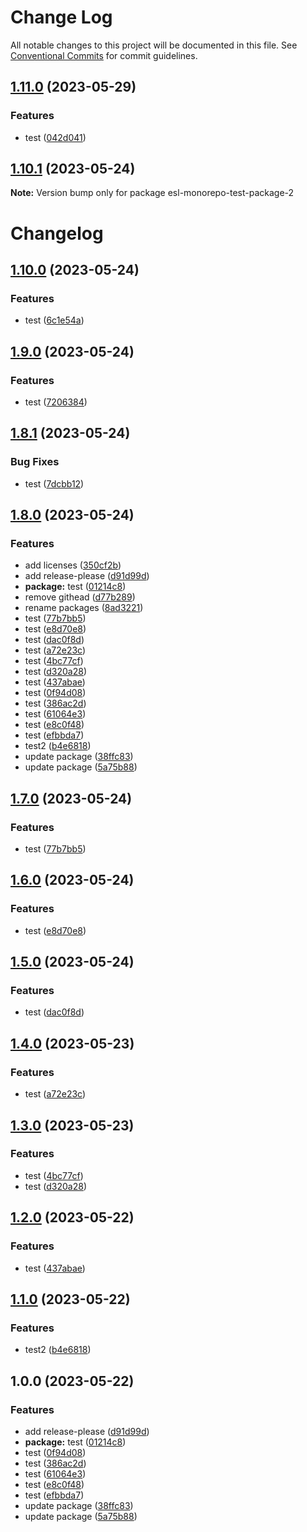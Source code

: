 # Change Log

All notable changes to this project will be documented in this file.
See [Conventional Commits](https://conventionalcommits.org) for commit guidelines.

## [1.11.0](https://github.com/fshovchko/esl-monorepo-test/compare/esl-monorepo-test-package-2-v1.10.0...esl-monorepo-test-package-2-v1.11.0) (2023-05-29)


### Features

* test ([042d041](https://github.com/fshovchko/esl-monorepo-test/commit/042d0414fc748c6edefc99349ef0136e9a8996f2))

## [1.10.1](https://github.com/fshovchko/esl-monorepo-test/compare/esl-monorepo-test-package-2@1.11.0-beta.0...esl-monorepo-test-package-2@1.10.1) (2023-05-24)

**Note:** Version bump only for package esl-monorepo-test-package-2





# Changelog

## [1.10.0](https://github.com/fshovchko/esl-monorepo-test/compare/esl-monorepo-test-package-2-v1.9.0...esl-monorepo-test-package-2-v1.10.0) (2023-05-24)


### Features

* test ([6c1e54a](https://github.com/fshovchko/esl-monorepo-test/commit/6c1e54a9abcee25a9a832ad341bc3f84d6f67d4c))

## [1.9.0](https://github.com/fshovchko/esl-monorepo-test/compare/esl-monorepo-test-package-2-v1.8.1...esl-monorepo-test-package-2-v1.9.0) (2023-05-24)


### Features

* test ([7206384](https://github.com/fshovchko/esl-monorepo-test/commit/720638455277f7951d3a6f8cf2ccbff2ae78cb12))

## [1.8.1](https://github.com/fshovchko/esl-monorepo-test/compare/esl-monorepo-test-package-2-v1.8.0...esl-monorepo-test-package-2-v1.8.1) (2023-05-24)


### Bug Fixes

* test ([7dcbb12](https://github.com/fshovchko/esl-monorepo-test/commit/7dcbb12d5a7e18f068c152e9a961601ab33954a8))

## [1.8.0](https://github.com/fshovchko/esl-monorepo-test/compare/esl-monorepo-test-package-2-v1.7.0...esl-monorepo-test-package-2-v1.8.0) (2023-05-24)


### Features

* add licenses ([350cf2b](https://github.com/fshovchko/esl-monorepo-test/commit/350cf2bba38e31a660df67fc902efd50a795528e))
* add release-please ([d91d99d](https://github.com/fshovchko/esl-monorepo-test/commit/d91d99d27b6262b89b881a5b7ca91a8c0ed40729))
* **package:** test ([01214c8](https://github.com/fshovchko/esl-monorepo-test/commit/01214c89743a05c029fc65e4eb3f4a6490559e98))
* remove githead ([d77b289](https://github.com/fshovchko/esl-monorepo-test/commit/d77b2895e5defe4f0a3612ecd6badfd622692e3d))
* rename packages ([8ad3221](https://github.com/fshovchko/esl-monorepo-test/commit/8ad32212d0b8cbdb0e9efb9b24ed5a1fbd21744c))
* test ([77b7bb5](https://github.com/fshovchko/esl-monorepo-test/commit/77b7bb5bd6ccf1d5c096b28b2ef1be407ea5b0b0))
* test ([e8d70e8](https://github.com/fshovchko/esl-monorepo-test/commit/e8d70e8902698edf3515dcb59578e0d2cdd72485))
* test ([dac0f8d](https://github.com/fshovchko/esl-monorepo-test/commit/dac0f8df336378cede21a86be4354d98db947a31))
* test ([a72e23c](https://github.com/fshovchko/esl-monorepo-test/commit/a72e23c1e7a87f89e236d188882fb0d280da998d))
* test ([4bc77cf](https://github.com/fshovchko/esl-monorepo-test/commit/4bc77cf7a47e798098f10e4ebc80fbf31a4de8ef))
* test ([d320a28](https://github.com/fshovchko/esl-monorepo-test/commit/d320a2816664b3dbdc0ca4cb6951899d6bea470a))
* test ([437abae](https://github.com/fshovchko/esl-monorepo-test/commit/437abaedf46d2a935241eb5805b7fce3b2a487ae))
* test ([0f94d08](https://github.com/fshovchko/esl-monorepo-test/commit/0f94d089d781aa35fc913f48f369a13bd7b59790))
* test ([386ac2d](https://github.com/fshovchko/esl-monorepo-test/commit/386ac2dee44039610728a09b33a30ac28a1b9c1b))
* test ([61064e3](https://github.com/fshovchko/esl-monorepo-test/commit/61064e396eeb2175022bc25657613a886ad60e78))
* test ([e8c0f48](https://github.com/fshovchko/esl-monorepo-test/commit/e8c0f48315308f5ad0a51cfbbd3b31308fe5bda4))
* test ([efbbda7](https://github.com/fshovchko/esl-monorepo-test/commit/efbbda72bc6f6edae59569c59163a45b7fc911c0))
* test2 ([b4e6818](https://github.com/fshovchko/esl-monorepo-test/commit/b4e6818cd57dbe027c3616eb9fa12acb7a28984a))
* update package ([38ffc83](https://github.com/fshovchko/esl-monorepo-test/commit/38ffc8387046c5e5cb030bb67a0870ed262cfea0))
* update package ([5a75b88](https://github.com/fshovchko/esl-monorepo-test/commit/5a75b88975cf290e73bc000931ff270bdf664fb8))

## [1.7.0](https://github.com/fshovchko/esl-monorepo-test/compare/package-2-v1.6.0...package-2-v1.7.0) (2023-05-24)


### Features

* test ([77b7bb5](https://github.com/fshovchko/esl-monorepo-test/commit/77b7bb5bd6ccf1d5c096b28b2ef1be407ea5b0b0))

## [1.6.0](https://github.com/fshovchko/esl-monorepo-test/compare/package-2-v1.5.0...package-2-v1.6.0) (2023-05-24)


### Features

* test ([e8d70e8](https://github.com/fshovchko/esl-monorepo-test/commit/e8d70e8902698edf3515dcb59578e0d2cdd72485))

## [1.5.0](https://github.com/fshovchko/esl-monorepo-test/compare/package-2-v1.4.0...package-2-v1.5.0) (2023-05-24)


### Features

* test ([dac0f8d](https://github.com/fshovchko/esl-monorepo-test/commit/dac0f8df336378cede21a86be4354d98db947a31))

## [1.4.0](https://github.com/fshovchko/esl-monorepo-test/compare/package-2-v1.3.0...package-2-v1.4.0) (2023-05-23)


### Features

* test ([a72e23c](https://github.com/fshovchko/esl-monorepo-test/commit/a72e23c1e7a87f89e236d188882fb0d280da998d))

## [1.3.0](https://github.com/fshovchko/esl-monorepo-test/compare/package-2-v1.2.0...package-2-v1.3.0) (2023-05-23)


### Features

* test ([4bc77cf](https://github.com/fshovchko/esl-monorepo-test/commit/4bc77cf7a47e798098f10e4ebc80fbf31a4de8ef))
* test ([d320a28](https://github.com/fshovchko/esl-monorepo-test/commit/d320a2816664b3dbdc0ca4cb6951899d6bea470a))

## [1.2.0](https://github.com/fshovchko/esl-monorepo-test/compare/package-2-v1.1.0...package-2-v1.2.0) (2023-05-22)


### Features

* test ([437abae](https://github.com/fshovchko/esl-monorepo-test/commit/437abaedf46d2a935241eb5805b7fce3b2a487ae))

## [1.1.0](https://github.com/fshovchko/esl-monorepo-test/compare/package-2-v1.0.0...package-2-v1.1.0) (2023-05-22)


### Features

* test2 ([b4e6818](https://github.com/fshovchko/esl-monorepo-test/commit/b4e6818cd57dbe027c3616eb9fa12acb7a28984a))

## 1.0.0 (2023-05-22)


### Features

* add release-please ([d91d99d](https://github.com/fshovchko/esl-monorepo-test/commit/d91d99d27b6262b89b881a5b7ca91a8c0ed40729))
* **package:** test ([01214c8](https://github.com/fshovchko/esl-monorepo-test/commit/01214c89743a05c029fc65e4eb3f4a6490559e98))
* test ([0f94d08](https://github.com/fshovchko/esl-monorepo-test/commit/0f94d089d781aa35fc913f48f369a13bd7b59790))
* test ([386ac2d](https://github.com/fshovchko/esl-monorepo-test/commit/386ac2dee44039610728a09b33a30ac28a1b9c1b))
* test ([61064e3](https://github.com/fshovchko/esl-monorepo-test/commit/61064e396eeb2175022bc25657613a886ad60e78))
* test ([e8c0f48](https://github.com/fshovchko/esl-monorepo-test/commit/e8c0f48315308f5ad0a51cfbbd3b31308fe5bda4))
* test ([efbbda7](https://github.com/fshovchko/esl-monorepo-test/commit/efbbda72bc6f6edae59569c59163a45b7fc911c0))
* update package ([38ffc83](https://github.com/fshovchko/esl-monorepo-test/commit/38ffc8387046c5e5cb030bb67a0870ed262cfea0))
* update package ([5a75b88](https://github.com/fshovchko/esl-monorepo-test/commit/5a75b88975cf290e73bc000931ff270bdf664fb8))
